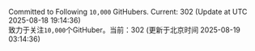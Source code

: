 Committed to Following `10,000` GitHubers. Current: <!-- FOLLOWING_COUNT -->302<!-- FOLLOWING_COUNT --> (Update at UTC <!-- LAST_UPDATED -->2025-08-18 19:14:36<!-- LAST_UPDATED -->)<br>
致力于关注`10,000`个GitHuber。当前：<!-- FOLLOWING_COUNT -->302<!-- FOLLOWING_COUNT --> (更新于北京时间 <!-- LAST_UPDATED_CST -->2025-08-19 03:14:36<!-- LAST_UPDATED_CST -->)

